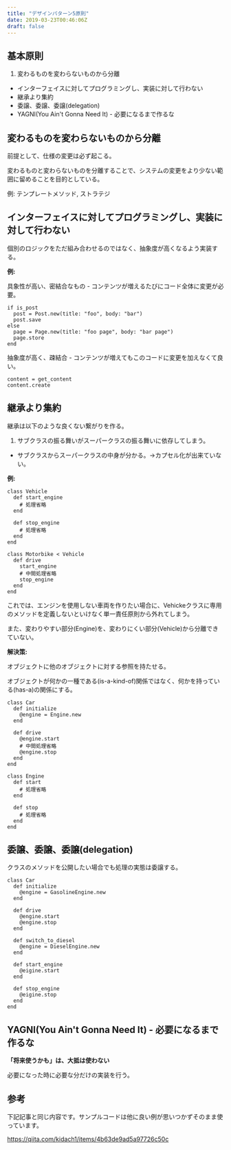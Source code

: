 ```yaml
---
title: "デザインパターン5原則"
date: 2019-03-23T00:46:06Z
draft: false
---
```


## 基本原則
1. 変わるものを変わらないものから分離
- インターフェイスに対してプログラミングし、実装に対して行わない
- 継承より集約
- 委譲、委譲、委譲(delegation)
- YAGNI(You Ain't Gonna Need It) - 必要になるまで作るな

## 変わるものを変わらないものから分離

前提として、仕様の変更は必ず起こる。

変わるものと変わらないものを分離することで、システムの変更をより少ない範囲に留めることを目的としている。

例: テンプレートメソッド, ストラテジ

## インターフェイスに対してプログラミングし、実装に対して行わない

個別のロジックをただ組み合わせるのではなく、抽象度が高くなるよう実装する。

**例:**

具象性が高い、密結合なもの - コンテンツが増えるたびにコード全体に変更が必要。

```
if is_post
  post = Post.new(title: "foo", body: "bar")
  post.save
else
  page = Page.new(title: "foo page", body: "bar page")
  page.store
end
```

抽象度が高く、疎結合 - コンテンツが増えてもこのコードに変更を加えなくて良い。

```
content = get_content
content.create
```

## 継承より集約
継承は以下のような良くない繋がりを作る。

1. サブクラスの振る舞いがスーパークラスの振る舞いに依存してしまう。
- サブクラスからスーパークラスの中身が分かる。->カプセル化が出来ていない。

**例:**

```
class Vehicle
  def start_engine
    # 処理省略
  end

  def stop_engine
    # 処理省略
  end
end

class Motorbike < Vehicle
  def drive
    start_engine
    # 中間処理省略
    stop_engine
  end
end
```

これでは、エンジンを使用しない車両を作りたい場合に、Vehickeクラスに専用のメソッドを定義しないといけなく単一責任原則から外れてしまう。

また、変わりやすい部分(Engine)を、変わりにくい部分(Vehicle)から分離できていない。

**解決策:**

オブジェクトに他のオブジェクトに対する参照を持たせる。

オブジェクトが何かの一種である(is-a-kind-of)関係ではなく、何かを持っている(has-a)の関係にする。

```
class Car
  def initialize
    @engine = Engine.new
  end

  def drive
    @engine.start
    # 中間処理省略
    @engine.stop
  end
end

class Engine
  def start
    # 処理省略
  end

  def stop
    # 処理省略
  end
end
```

## 委譲、委譲、委譲(delegation)

クラスのメソッドを公開したい場合でも処理の実態は委譲する。

```
class Car
  def initialize
    @engine = GasolineEngine.new
  end

  def drive
    @engine.start
    @engine.stop
  end

  def switch_to_diesel
    @engine = DieselEngine.new
  end

  def start_engine
    @eigine.start
  end

  def stop_engine
    @eigine.stop
  end
end
```

## YAGNI(You Ain't Gonna Need It) - 必要になるまで作るな

**「将来使うかも」は、大抵は使わない**

必要になった時に必要な分だけの実装を行う。

## 参考

下記記事と同じ内容です。サンプルコードは他に良い例が思いつかずそのまま使っています。

https://qiita.com/kidach1/items/4b63de9ad5a97726c50c
